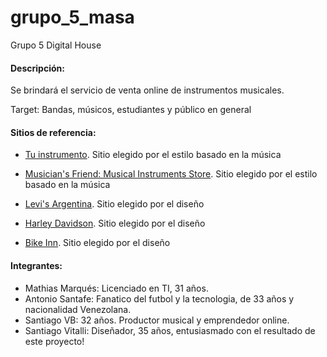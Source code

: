 # grupo_5_masa
Grupo 5 Digital House



#### Descripción: 
Se brindará el servicio de venta online de instrumentos musicales. 

Target: Bandas, músicos, estudiantes y público en general

#### Sitios de referencia: 

* [Tu instrumento](https://tuinstrumento.com.ar/). Sitio elegido por el estilo basado en la música

* [Musician's Friend: Musical Instruments Store](https://www.musiciansfriend.com/). Sitio elegido por el estilo basado en la música

* [Levi's Argentina](https://www.levi.com.ar/). Sitio elegido por el diseño

* [Harley Davidson](https://harley-davidson.com.ar/). Sitio elegido por el diseño

* [Bike Inn](https://www.bikeinn.com/ciclismo/).  Sitio elegido por el diseño

#### Integrantes:

- Mathias Marqués: Licenciado en TI, 31 años.
- Antonio Santafe: Fanatico del futbol y la tecnologia, de 33 años y nacionalidad Venezolana.
- Santiago VB: 32 años. Productor musical y emprendedor online.
- Santiago Vitalli: Diseñador, 35 años, entusiasmado con el resultado de este proyecto!

